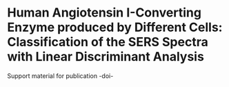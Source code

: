 # Human Angiotensin I-Converting Enzyme produced by Different Cells: Classification of the SERS Spectra with Linear Discriminant Analysis
Support material for publication -doi-
